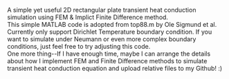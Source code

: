 A simple yet useful 2D rectangular plate transient heat conduction simulation using FEM & Implict Finite Difference method.  
This simple MATLAB code is adopted from top88.m by Ole Sigmund et al.  
Currently only support Dirichlet Temperature boundary condition. If you want to simulate under Neumann or even more complex boundary conditions, just feel free to try adjusting this code.  
One more thing--If I have enough time, maybe I can arrange the details about how I implement FEM and Finite Difference methods to simulate transient heat conduction equation and upload relative files to my Github! :)